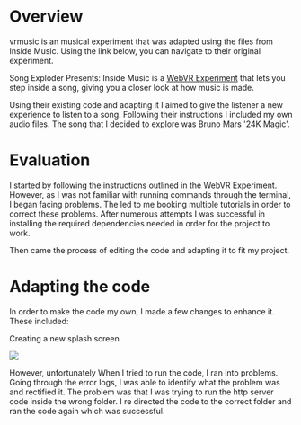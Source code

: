 # Overview 

vrmusic is an musical experiment that was adapted using the files from Inside Music. Using the link below, you can navigate to their original experiment.

Song Exploder Presents: Inside Music is a [WebVR Experiment](https://webvrexperiments.com) that lets you step inside a song, giving you a closer look at how music is made.

Using their existing code and adapting it I aimed to give the listener a new experience to listen to a song. Following their instructions I included my own audio files. The song that I decided to explore was Bruno Mars '24K Magic'. 

# Evaluation

I started by following the instructions outlined in the WebVR Experiment. However, as I was not familiar with running commands through the terminal, I began facing problems. The led to me booking multiple tutorials in order to correct these problems. After numerous attempts I was successful in installing the required dependencies needed in order for the project to work. 

Then came the process of editing the code and adapting it to fit my project.


# Adapting the code

In order to make the code my own, I made a few changes to enhance it. These included:

Creating a new splash screen 

![](/Users/theohepburn/Documents/GitHub/vrmusic/images)

However, unfortunately When I tried to run the code, I ran into problems. Going through the error logs, I was able to identify what the problem was and rectified it. The problem was that I was trying to run the http server code inside the wrong folder. I re directed the code to the correct folder and ran the code again which was successful.





